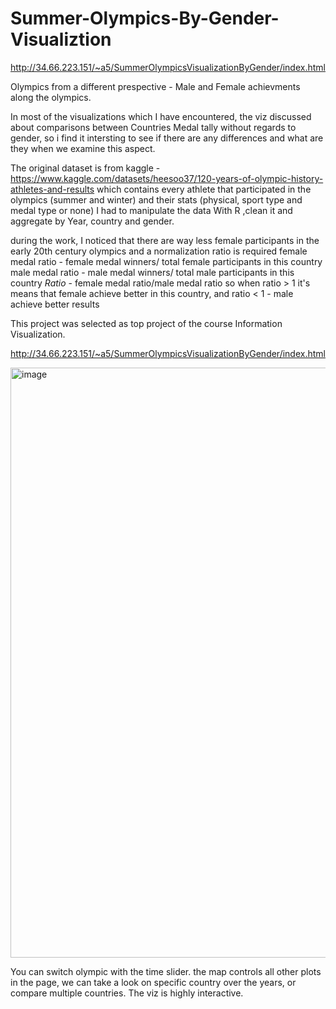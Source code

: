 # Summer-Olympics-By-Gender-Visualiztion

http://34.66.223.151/~a5/SummerOlympicsVisualizationByGender/index.html

Olympics from a different prespective - Male and Female achievments along the olympics.

In most of the visualizations which I have encountered, the viz discussed about comparisons between Countries Medal tally without regards to gender,
so i find it intersting to see if there are any differences and what are they when we examine this aspect.

The original dataset is from kaggle - https://www.kaggle.com/datasets/heesoo37/120-years-of-olympic-history-athletes-and-results
which contains every athlete that participated in the olympics (summer and winter) and their stats (physical, sport type and medal type or none)
I had to manipulate the data With R ,clean it and aggregate by Year, country and gender.

during the work, I noticed that there are way less female participants in the early 20th century olympics and a normalization ratio is required
female medal ratio - female medal winners/ total female participants in this country
male medal ratio - male medal winners/ total male participants in this country
*Ratio* - female medal ratio/male medal ratio
so when ratio > 1 it's means that female achieve better in this country, and ratio < 1 - male achieve better results

This project was selected as top project of the course Information Visualization.

http://34.66.223.151/~a5/SummerOlympicsVisualizationByGender/index.html


<img width="944" alt="image" src="https://user-images.githubusercontent.com/88659243/184530257-e30b7456-d041-415b-93da-70d50987bb66.png">


You can switch olympic with the time slider.
the map controls all other plots in the page, we can take a look on specific country over the years, or compare multiple countries.
The viz is highly interactive.
